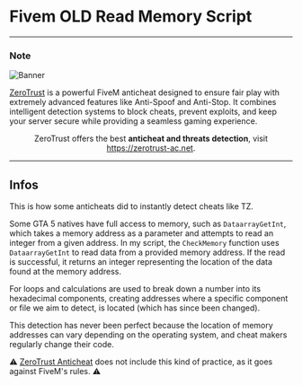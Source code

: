 # Fivem OLD Read Memory Script

---

### Note

![Banner](https://i.postimg.cc/4NhQT5Yz/Screenshot-9.png)

[ZeroTrust](https://zerotrust.tebex.io/package/6603820) is a powerful FiveM anticheat designed to ensure fair play with extremely advanced features like Anti-Spoof and Anti-Stop. It combines intelligent detection systems to block cheats, prevent exploits, and keep your server secure while providing a seamless gaming experience.

<p align='center'>
  ZeroTrust offers the best <b>anticheat and threats detection</b>, visit <a href="https://zerotrust-ac.net">https://zerotrust-ac.net</a>.
</p>

---

## Infos

This is how some anticheats did to instantly detect cheats like TZ. 

Some GTA 5 natives have full access to memory, such as `DataarrayGetInt`, which takes a memory address as a parameter and attempts to read an integer from a given address. In my script, the `CheckMemory` function uses `DataarrayGetInt` to read data from a provided memory address. If the read is successful, it returns an integer representing the location of the data found at the memory address.

For loops and calculations are used to break down a number into its hexadecimal components, creating addresses where a specific component or file we aim to detect, is located (which has since been changed).

This detection has never been perfect because the location of memory addresses can vary depending on the operating system, and cheat makers regularly change their code.

⚠ [ZeroTrust Anticheat](https://zerotrust-ac.net) does not include this kind of practice, as it goes against FiveM's rules. ⚠
